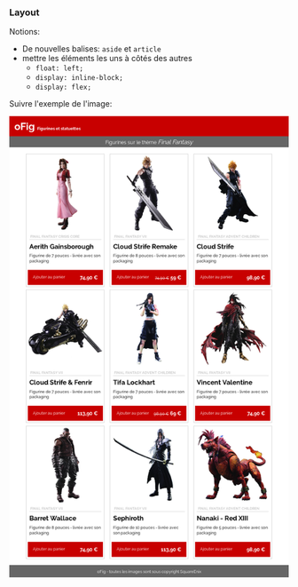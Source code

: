 ### Layout  

Notions:  
 * De nouvelles balises: ```aside``` et ```article```
 * mettre les éléments les uns à côtés des autres  
   * ```float: left;```
   * ```display: inline-block;```
   * ```display: flex;```

Suivre l'exemple de l'image:   

![Image de l'exemple à suivre pour le Layout][image exemple]  

[image exemple]: ressources\layout_exemple.png